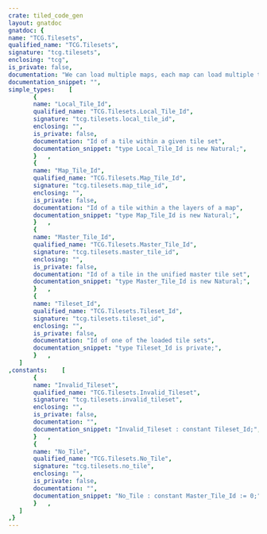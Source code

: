 ```yaml
---
crate: tiled_code_gen
layout: gnatdoc
gnatdoc: {
name: "TCG.Tilesets",
qualified_name: "TCG.Tilesets",
signature: "tcg.tilesets",
enclosing: "tcg",
is_private: false,
documentation: "We can load multiple maps, each map can load multiple tile sets and\npotetially the same tile sets will be loaded by different maps.\n\nTo simplify the generated data, we build a unique master tile set that\ncontains all the tiles from all the tile sets of all the maps. The tiles\nfrom the master tile set are indentifiyed with the Master_Tile_Id type.\n\nDuring loading of the maps we have to be able to get the Master_Tile_Id\nof a tile from a specific tile set. For this the function Convert will\nreturn the Master_Tile_Id from the Tileset_Id and the Local_Tile_Id.",
documentation_snippet: "",
simple_types:    [
       {
       name: "Local_Tile_Id",
       qualified_name: "TCG.Tilesets.Local_Tile_Id",
       signature: "tcg.tilesets.local_tile_id",
       enclosing: "",
       is_private: false,
       documentation: "Id of a tile within a given tile set",
       documentation_snippet: "type Local_Tile_Id is new Natural;",
       }   ,
       {
       name: "Map_Tile_Id",
       qualified_name: "TCG.Tilesets.Map_Tile_Id",
       signature: "tcg.tilesets.map_tile_id",
       enclosing: "",
       is_private: false,
       documentation: "Id of a tile within a the layers of a map",
       documentation_snippet: "type Map_Tile_Id is new Natural;",
       }   ,
       {
       name: "Master_Tile_Id",
       qualified_name: "TCG.Tilesets.Master_Tile_Id",
       signature: "tcg.tilesets.master_tile_id",
       enclosing: "",
       is_private: false,
       documentation: "Id of a tile in the unified master tile set",
       documentation_snippet: "type Master_Tile_Id is new Natural;",
       }   ,
       {
       name: "Tileset_Id",
       qualified_name: "TCG.Tilesets.Tileset_Id",
       signature: "tcg.tilesets.tileset_id",
       enclosing: "",
       is_private: false,
       documentation: "Id of one of the loaded tile sets",
       documentation_snippet: "type Tileset_Id is private;",
       }   ,
   ]
,constants:    [
       {
       name: "Invalid_Tileset",
       qualified_name: "TCG.Tilesets.Invalid_Tileset",
       signature: "tcg.tilesets.invalid_tileset",
       enclosing: "",
       is_private: false,
       documentation: "",
       documentation_snippet: "Invalid_Tileset : constant Tileset_Id;",
       }   ,
       {
       name: "No_Tile",
       qualified_name: "TCG.Tilesets.No_Tile",
       signature: "tcg.tilesets.no_tile",
       enclosing: "",
       is_private: false,
       documentation: "",
       documentation_snippet: "No_Tile : constant Master_Tile_Id := 0;",
       }   ,
   ]
,}
---
```

